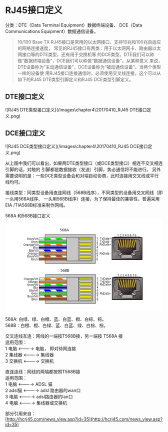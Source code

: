 # RJ45接口定义 #

分类：DTE（Data Terminal Equipment）数据终端设备、
DCE（Data Communications Equipment）数据通信设备。

> 10/100 Base TX RJ45接口是常用的以太网接口，支持10兆和100兆自适应的网络连接速度，
常见的RJ45接口有两类：用于以太网网卡、路由器以太网接口等的DTE类型，还有用于交换机等
的DCE类型。DTE我们可以称做“数据终端设备”，DCE我们可以称做“数据通信设备”。从某种意义
来说，DTE设备称为“主动通信设备”，DCE设备称为“被动通信设备”。当两个类型一样的设备使
用RJ45接口连接通信时，必须使用交叉线连接。这个可以从如下的RJ45 DTE类型引脚定义和RJ45
DCE类型引脚定义。

## DTE接口定义
![RJ45 DTE类型接口定义](/images\chapter4\20170410_RJ45 DTE接口定义.png)

## DCE接口定义
![RJ45 DCE类型接口定义](/images\chapter4\20170410_RJ45 DCE接口定义.png)

从上图中我们可以看出，如果两DTE类型接口（或DCE类型接口）相连不交叉相连引脚的话，对触的
引脚都是数据接收（发送）引脚，势必通信将不能进行。
另外需要说明的是：一些DCE类型设备会和对端自动协商，此时连接用交叉线或平行线均可。

接线类型：同类型设备用直连网线（568B线序），不同类型的设备用交叉网线（即一头用568A线序、
一头用568B线序）连接，为了保持最佳的兼容性，普遍采用EIA /TIA568B标准来制作网线。

568A 和568B接口定义
![568A和568B网线线序](/images\chapter4\20170410_568A和568B接口定义.png)

568A: 白绿、绿、白橙、蓝、白蓝、橙、白棕、棕。    
568B：白橙、橙、白绿、蓝、白蓝、绿、白棕、棕。    

交叉连线互连：网线的一端按T568B接，另一端按 T568A 接  
适用范围：  
1 电脑 <----> 电脑， 即对待网连接  
2 集线器 <----> 集线器    
3 交换机 <----> 交换机  

直连连线：网线的两端都按照T568B接  
适用范围：  
1 电脑 <----> ADSL 猫  
2 adsl猫 <----> adsl 路由器的wan口  
3 电脑 <----> adsl路由器的lan口  
4 电脑 <----> 集线器或交换机  

部分引用来自：  
[http://hcrj45.com/news_view.asp?id=35](http://hcrj45.com/news_view.asp?id=35)
